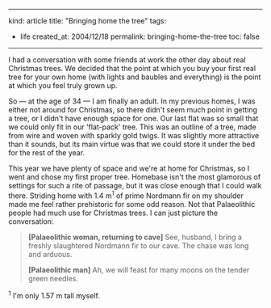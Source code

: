 -----
kind: article
title: "Bringing home the tree"
tags:
- life
created_at: 2004/12/18
permalink: bringing-home-the-tree
toc: false
-----

<p>I had a conversation with some friends at work the other day about real Christmas trees. We decided that the point at which you buy your first real tree for your own home (with lights and baubles and everything) is the point at which you feel truly grown up.</p>

<p>So &mdash; at the age of 34 &mdash; I am finally an adult. In my previous homes, I was either not around for Christmas, so there didn't seem much point in getting a tree, or I didn't have enough space for one. Our last flat was so small that we could only fit in our 'flat-pack' tree. This was an outline of a tree, made from wire and woven with sparkly gold twigs. It was slightly more attractive than it sounds, but its main virtue was that we could store it under the bed for the rest of the year.</p>

<p>This year we have plenty of space and we're at home for Christmas, so I went and chose my first proper tree. Homebase isn't the most glamorous of settings for such a rite of passage, but it was close enough that I could walk there. Striding home with 1.4 m<sup>1</sup> of prime Nordmann fir on my shoulder made me feel rather prehistoric for some odd reason. Not that Palaeolithic people had much use for Christmas trees. I can just picture the conversation:</p>

<blockquote>
<p><strong>[Palaeolithic woman, returning to cave]</strong> See, husband, I bring a freshly slaughtered Nordmann fir to our cave. The chase was long and arduous.</p>
<p><strong>[Palaeolithic man]</strong> Ah, we will feast for many moons on the tender green needles.</p>
</blockquote>

<p><sup>1</sup> I'm only 1.57 m tall myself.</p>


